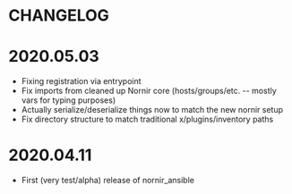 CHANGELOG
=======

# 2020.05.03
- Fixing registration via entrypoint
- Fix imports from cleaned up Nornir core (hosts/groups/etc. -- mostly vars for typing purposes)
- Actually serialize/deserialize things now to match the new nornir setup
- Fix directory structure to match traditional x/plugins/inventory paths

# 2020.04.11
- First (very test/alpha) release of nornir_ansible